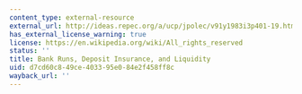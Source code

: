 ```yaml
---
content_type: external-resource
external_url: http://ideas.repec.org/a/ucp/jpolec/v91y1983i3p401-19.html
has_external_license_warning: true
license: https://en.wikipedia.org/wiki/All_rights_reserved
status: ''
title: Bank Runs, Deposit Insurance, and Liquidity
uid: d7cd60c8-49ce-4033-95e0-84e2f458ff8c
wayback_url: ''
---
```

